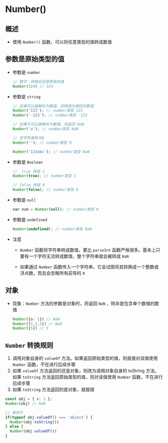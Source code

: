 # Number()

## 概述

+ 使用 `Number()` 函数，可以将任意类型的值转成数值

## 参数是原始类型的值

+ 参数是 `number`

  ```js
  // 数字：转换后还是原来的值
  Number(324) // 324
  ```

+ 参数是 `string`

  ```js
  // 如果可以被解析为数值，则转换为相应的数值
  Number('123'); // number类型 123
  Number('-123'); // number类型 -123

  // 如果不可以被解析为数值，则返回 NaN
  Number('a'); // number类型 NaN

  // 空字符串转为0
  Number(''); // number类型 0

  Number('123abc'); // number类型 NaN
  ```

+ 参数是 `Boolean`

  ```js
  //  true 转成 1
  Number(true); // number类型 1

  // false 转成 0
  Number(false); // number类型 0
  ```

+ 参数是 `null`

  ```js
  var num = Number(null); // number类型 0
  ```

+ 参数是 `undefined`

  ```js
  Number(undefined); // number类型 NaN
  ```

+ 注意

  + `Number` 函数将字符串转成数值，要比 `parseInt` 函数严格很多。基本上只要有一个字符无法转成数值，整个字符串就会被转成 `NaN`

  + 如果通过 `Number` 函数传入一个字符串，它会试图将其转换成一个整数或浮点数，而且会忽略所有前导的 `0`

## 对象

+ 现象：`Number` 方法的参数是对象时，将返回 `NaN` ，除非是包含单个数值的数值

  ```js
  Number({a: 1}) // NaN
  Number([1,2,3]) // NaN
  Number([5]) // 5
  ```

## `Number` 转换规则

1. 调用对象自身的 `valueOf` 方法。如果返回原始类型的值，则直接对该值使用 `Number` 函数，不在进行后续步骤
2. 如果 `valueOf` 方法返回的还是对象，则改为调用对象自身的 toString 方法。如果 `toString` 方法返回原始类型的值，则对该值使用 `Number` 函数，不在进行后续步骤
3. 如果 `toString` 方法返回的是对象，就报错

  ```js
  const obj = { x: 1 };
  Number(obj) // NaN

  // 等同于
  if(typeof obj.valueOf() === 'object') {
    Number(obj.toString())
  } else {
    Number(obj.valueOf())
  }
  ```
